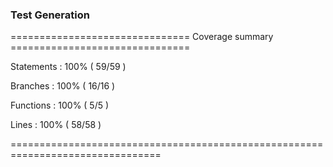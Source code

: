 ### Test Generation


=============================== Coverage summary ===============================

Statements   : 100% ( 59/59 )

Branches     : 100% ( 16/16 )

Functions    : 100% ( 5/5 )

Lines        : 100% ( 58/58 )

  ================================================================================
